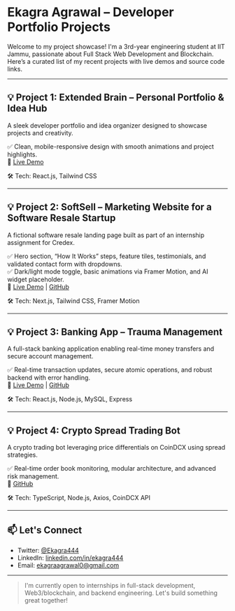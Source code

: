 # Ekagra Agrawal – Developer Portfolio Projects

Welcome to my project showcase! I'm a 3rd-year engineering student at IIT Jammu, passionate about Full Stack Web Development and Blockchain. Here’s a curated list of my recent projects with live demos and source code links.

---

## 💡 Project 1: Extended Brain – Personal Portfolio & Idea Hub  
A sleek developer portfolio and idea organizer designed to showcase projects and creativity.

✅ Clean, mobile-responsive design with smooth animations and project highlights.  
🔗 [Live Demo](https://react-extended-brain-u4n1.vercel.app/)

🛠️ Tech: React.js, Tailwind CSS

---

## 💡 Project 2: SoftSell – Marketing Website for a Software Resale Startup  
A fictional software resale landing page built as part of an internship assignment for Credex.

✅ Hero section, “How It Works” steps, feature tiles, testimonials, and validated contact form with dropdowns.  
✅ Dark/light mode toggle, basic animations via Framer Motion, and AI widget placeholder.  
🔗 [Live Demo]([https://soft-sell-landing-page-theta.vercel.app/](https://soft-sell-landing-page-theta.vercel.app/)) | [GitHub](https://github.com/Ekagra444/SoftSell-LandingPage)

🛠️ Tech: Next.js, Tailwind CSS, Framer Motion

---

## 💡 Project 3: Banking App – Trauma Management  
A full-stack banking application enabling real-time money transfers and secure account management.

✅ Real-time transaction updates, secure atomic operations, and robust backend with error handling.  
🔗 [Live Demo](https://basic-payment-trauma-management.vercel.app/) | [GitHub](https://github.com/Ekagra444/basicPayment_traumaManagement)

🛠️ Tech: React.js, Node.js, MySQL, Express

---

## 💡 Project 4: Crypto Spread Trading Bot  
A crypto trading bot leveraging price differentials on CoinDCX using spread strategies.

✅ Real-time order book monitoring, modular architecture, and advanced risk management.  
🔗 [GitHub](https://github.com/Ekagra444/spread-trading-bot)

🛠️ Tech: TypeScript, Node.js, Axios, CoinDCX API

---

## 📫 Let's Connect

- Twitter: [@Ekagra444](https://x.com/Ekagra0007?t=dH-uzZV2Hi4OGZegekWsLA&s=09)
- LinkedIn: [linkedin.com/in/ekagra444](https://www.linkedin.com/in/ekagra444/)
- Email: ekagraagrawal0@gmail.com

---

> I'm currently open to internships in full-stack development, Web3/blockchain, and backend engineering. Let's build something great together!
